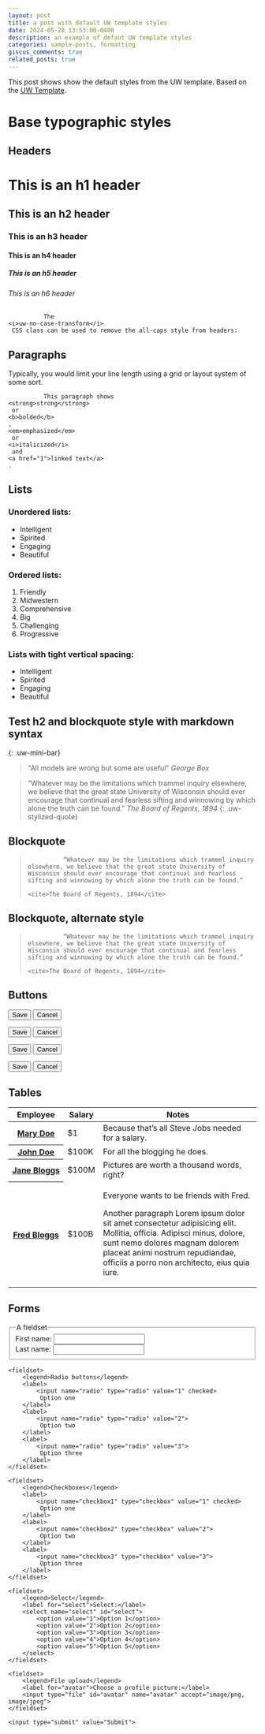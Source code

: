 ```yaml
---
layout: post
title: a post with default UW template styles
date: 2024-05-28 13:53:00-0400
description: an example of defaut UW template styles
categories: sample-posts, formatting
giscus_comments: true
related_posts: true
---
```

This post shows show the default styles from the UW template. Based on the [UW Template](https://brand.wisc.edu/uwmadison_templates/).

<h1>Base typographic styles</h1>

<h2 class="uw-mini-bar">Headers</h2>

<h1>This is an h1 header</h1>
<h2>This is an h2 header</h2>
<h3>This is an h3 header</h3>
<h4>This is an h4 header</h4>
<h5>This is an h5 header</h5>
<h6>This is an h6 header</h6>

<p class="uw-pad-t-l">

              The 
    <i>uw-no-case-transform</i>
     CSS class can be used to remove the all-caps style from headers:
            
</p>

<h2 class="uw-mini-bar">Paragraphs</h2>

<p>
          Typically, you would limit your line length using a grid or layout system of some sort.
        </p>
<p>

              This paragraph shows 
    <strong>strong</strong>
     or 
    <b>bolded</b>
    , 
    <em>emphasized</em>
     or 
    <i>italicized</i>
     and 
    <a href="1">linked text</a>
    .
            
</p>

<h2 class="uw-mini-bar">Lists</h2>

<h3>Unordered lists:</h3>
<ul>
    <li>Intelligent</li>
    <li>Spirited</li>
    <li>Engaging</li>
    <li>Beautiful</li>
</ul>

<h3>Ordered lists:</h3>
<ol>
    <li>Friendly</li>
    <li>Midwestern</li>
    <li>Comprehensive</li>
    <li>Big</li>
    <li>Challenging</li>
    <li>Progressive</li>
</ol>

<h3>Lists with tight vertical spacing:</h3>
<ul class="uw-list-tight">
    <li>Intelligent</li>
    <li>Spirited</li>
    <li>Engaging</li>
    <li>Beautiful</li>
</ul>

## Test h2 and blockquote style with markdown syntax
{: .uw-mini-bar}

> "All models are wrong but some are useful"
<cite>George Box</cite>

>   “Whatever may be the limitations which trammel inquiry elsewhere, we believe that the great state University of Wisconsin should ever encourage that continual and fearless sifting and winnowing by which alone the truth can be found.”
<cite>The Board of Regents, 1894</cite>
{: .uw-stylized-quote}




<h2 class="uw-mini-bar">Blockquote</h2>

<blockquote>

              “Whatever may be the limitations which trammel inquiry elsewhere, we believe that the great state University of Wisconsin should ever encourage that continual and fearless sifting and winnowing by which alone the truth can be found.”
              
    <cite>The Board of Regents, 1894</cite>
</blockquote>

<h2 class="uw-mini-bar">Blockquote, alternate style</h2>

<blockquote class="uw-stylized-quote">

              “Whatever may be the limitations which trammel inquiry elsewhere, we believe that the great state University of Wisconsin should ever encourage that continual and fearless sifting and winnowing by which alone the truth can be found.”
              
    <cite>The Board of Regents, 1894</cite>
</blockquote>

<h2 class="uw-mini-bar">Buttons</h2>

<p>
    <button class="uw-button">Save</button>
    <button class="uw-button">Cancel</button>
</p>
<p>
    <button class="uw-button uw-button-red">Save</button>
    <button class="uw-button uw-button-red">Cancel</button>
</p>
<p>
    <button class="uw-button uw-button-reverse">Save</button>
    <button class="uw-button uw-button-reverse">Cancel</button>
</p>
<p>
    <button class="uw-button uw-button-red-reverse">Save</button>
    <button class="uw-button uw-button-red-reverse">Cancel</button>
</p>

<h2 class="uw-mini-bar">Tables</h2>
<table>
    <thead>
        <tr>
            <th scope="col">Employee</th>
            <th scope="col">Salary</th>
            <th scope="col">Notes</th>
        </tr>
    </thead>
    <tbody>
        <tr>
            <th scope="row">
                <a href="http://example.org/">Mary&nbsp;Doe</a>
            </th>
            <td>$1</td>
            <td>Because that’s all Steve Jobs needed for a salary.</td>
        </tr>
        <tr>
            <th scope="row">
                <a href="http://example.org/">John&nbsp;Doe</a>
            </th>
            <td>$100K</td>
            <td>For all the blogging he&nbsp;does.</td>
        </tr>
        <tr>
            <th scope="row">
                <a href="http://example.org/">Jane&nbsp;Bloggs</a>
            </th>
            <td>$100M</td>
            <td>Pictures are worth a thousand words, right?</td>
        </tr>
        <tr>
            <th scope="row">
                <a href="http://example.org/">Fred Bloggs</a>
            </th>
            <td>$100B</td>
            <td>
                <p>Everyone wants to be friends with Fred.</p>
                <p>Another paragraph Lorem ipsum dolor sit amet consectetur adipisicing elit. Mollitia, officia. Adipisci minus, dolore, sunt nemo dolores magnam dolorem placeat animi nostrum repudiandae, officiis a porro non architecto, eius quia iure.</p>
            </td>
        </tr>
    </tbody>
</table>

<h2 class="uw-mini-bar">Forms</h2>

<form action="./">
    <fieldset>
        <legend>A fieldset</legend>
        <div class="uw-input-row">
            <label for="first-name">First name:</label>
            <input type="text" id="first-name">
        </div>
        <div class="uw-input-row">
            <label for="last-name">Last name:</label>
            <input type="text" id="last-name">
        </div>
    </fieldset>

    <fieldset>
        <legend>Radio buttons</legend>
        <label>
            <input name="radio" type="radio" value="1" checked>
             Option one
        </label>
        <label>
            <input name="radio" type="radio" value="2">
             Option two
        </label>
        <label>
            <input name="radio" type="radio" value="3">
             Option three
        </label>
    </fieldset>

    <fieldset>
        <legend>Checkboxes</legend>
        <label>
            <input name="checkbox1" type="checkbox" value="1" checked>
             Option one
        </label>
        <label>
            <input name="checkbox2" type="checkbox" value="2">
             Option two
        </label>
        <label>
            <input name="checkbox3" type="checkbox" value="3">
             Option three
        </label>
    </fieldset>

    <fieldset>
        <legend>Select</legend>
        <label for="select">Select:</label>
        <select name="select" id="select">
            <option value="1">Option 1</option>
            <option value="2">Option 2</option>
            <option value="3">Option 3</option>
            <option value="4">Option 4</option>
            <option value="5">Option 5</option>
        </select>
    </fieldset>

    <fieldset>
        <legend>File upload</legend>
        <label for="avatar">Choose a profile picture:</label>
        <input type="file" id="avatar" name="avatar" accept="image/png, image/jpeg">
    </fieldset>

    <input type="submit" value="Submit">
</form>
